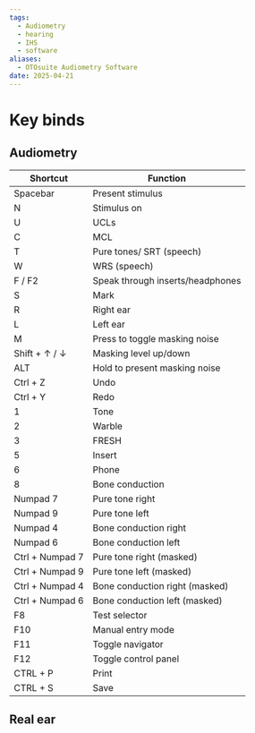```yaml
---
tags:
  - Audiometry
  - hearing
  - IHS
  - software
aliases:
  - OTOsuite Audiometry Software
date: 2025-04-21
---
```

# Key binds 

## Audiometry

| Shortcut        | Function                         |
| --------------- | -------------------------------- |
| Spacebar        | Present stimulus                 |
| N               | Stimulus on                      |
| U               | UCLs                             |
| C               | MCL                              |
| T               | Pure tones/ SRT (speech)         |
| W               | WRS (speech)                     |
| F / F2          | Speak through inserts/headphones |
| S               | Mark                             |
| R               | Right ear                        |
| L               | Left ear                         |
| M               | Press to toggle masking noise    |
| Shift + ↑ / ↓   | Masking level up/down            |
| ALT             | Hold to present masking noise    |
| Ctrl + Z        | Undo                             |
| Ctrl + Y        | Redo                             |
| 1               | Tone                             |
| 2               | Warble                           |
| 3               | FRESH                            |
| 5               | Insert                           |
| 6               | Phone                            |
| 8               | Bone conduction                  |
| Numpad 7        | Pure tone right                  |
| Numpad 9        | Pure tone left                   |
| Numpad 4        | Bone conduction right            |
| Numpad 6        | Bone conduction left             |
| Ctrl + Numpad 7 | Pure tone right (masked)         |
| Ctrl + Numpad 9 | Pure tone left (masked)          |
| Ctrl + Numpad 4 | Bone conduction right (masked)   |
| Ctrl + Numpad 6 | Bone conduction left (masked)    |
| F8              | Test selector                    |
| F10             | Manual entry mode                |
| F11             | Toggle navigator                 |
| F12             | Toggle control panel             |
| CTRL + P        | Print                            |
| CTRL + S        | Save                             |
## Real ear 